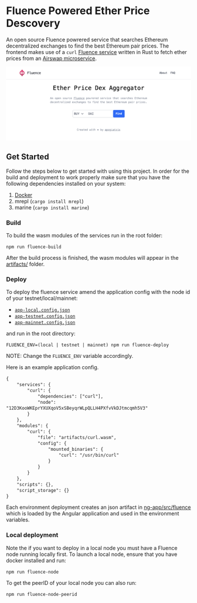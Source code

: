 # Fluence Powered Ether Price Descovery

An open source Fluence powrered service that searches Ethereum decentralized exchanges to find the best Ethereum pair prices. 
The frontend makes use of a `curl` [Fluence service](services/curl) written in Rust to fetch ether prices from an [Airswap microservice](https://ethereum-dex-prices-service.production.airswap.io/).

![preview](_images/screenshot.png)

## Get Started

Follow the steps below to get started with using this project. In order for the build and deployment to work properly make sure that you have the following dependencies installed on your system:

1. [Docker](https://docs.docker.com/get-docker/)
2. mrepl (`cargo install mrepl`)
2. marine (`cargo install marine`)

### Build

To build the wasm modules of the services run in the root folder:

```
npm run fluence-build
```

After the build process is finished, the wasm modules will appear in the [artifacts/](artifacts/) folder.

### Deploy

To deploy the fluence service amend the application config with the node id of your testnet/local/mainnet:

- [`app-local.config.json`](app-local.config.json)
- [`app-testnet.config.json`](app-testnet.config.json)
- [`app-mainnet.config.json`](app-mainnet.config.json)

and run in the root directory:

```
FLUENCE_ENV=(local | testnet | mainnet) npm run fluence-deploy
```

NOTE: Change the `FLUENCE_ENV` variable accordingly.

Here is an example application config.
```
{
    "services": {
        "curl": {
            "dependencies": ["curl"],
            "node": "12D3KooWKEprYXUXqoV5xSBeyqrWLpQLLH4PXfvVkDJtmcqmh5V3"
        }
    },
    "modules": {
        "curl": {
            "file": "artifacts/curl.wasm",
            "config": {
                "mounted_binaries": {
                    "curl": "/usr/bin/curl"
                }
            }
        }
    },
    "scripts": {},
    "script_storage": {}
}
```

Each environment deployment creates an json artifact in [ng-app/src/fluence](ng-app/src/fluence) which is loaded by the Angular application and used in the environment variables. 

### Local deployment

Note the if you want to deploy in a local node you must have a Fluence node running locally first. To launch a local node, ensure that you have docker installed and run:

```
npm run fluence-node
```

To get the peerID of your local node you can also run:

```
npm run fluence-node-peerid
```
